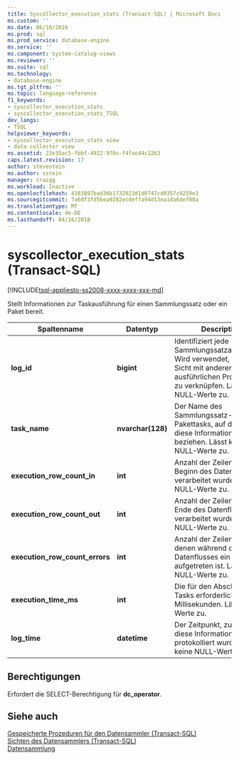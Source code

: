 ```yaml
---
title: Syscollector_execution_stats (Transact-SQL) | Microsoft Docs
ms.custom: ''
ms.date: 06/10/2016
ms.prod: sql
ms.prod_service: database-engine
ms.service: ''
ms.component: system-catalog-views
ms.reviewer: ''
ms.suite: sql
ms.technology:
- database-engine
ms.tgt_pltfrm: ''
ms.topic: language-reference
f1_keywords:
- syscollector_execution_stats
- syscollector_execution_stats_TSQL
dev_langs:
- TSQL
helpviewer_keywords:
- syscollector_execution_stats view
- data collector view
ms.assetid: 23e35ac5-fbbf-4922-970c-f4fac44c1263
caps.latest.revision: 17
author: stevestein
ms.author: sstein
manager: craigg
ms.workload: Inactive
ms.openlocfilehash: 4383897bad36b1732023d1d0747cd0357c9259e3
ms.sourcegitcommit: 7a6df3fd5bea9282ecdeffa94d13ea1da6def80a
ms.translationtype: MT
ms.contentlocale: de-DE
ms.lasthandoff: 04/16/2018
---
```

# <a name="syscollectorexecutionstats-transact-sql"></a>syscollector_execution_stats (Transact-SQL)
[!INCLUDE[tsql-appliesto-ss2008-xxxx-xxxx-xxx-md](../../includes/tsql-appliesto-ss2008-xxxx-xxxx-xxx-md.md)]

  Stellt Informationen zur Taskausführung für einen Sammlungssatz oder ein Paket bereit.  
  
|Spaltenname|Datentyp|Description|  
|-----------------|---------------|-----------------|  
|**log_id**|**bigint**|Identifiziert jede Sammlungssatzausführung. Wird verwendet, um diese Sicht mit anderen ausführlichen Protokollen zu verknüpfen. Lässt keine NULL-Werte zu.|  
|**task_name**|**nvarchar(128)**|Der Name des Sammlungssatz- oder Pakettasks, auf den sich diese Informationen beziehen. Lässt keine NULL-Werte zu.|  
|**execution_row_count_in**|**int**|Anzahl der Zeilen, die zu Beginn des Datenflusses verarbeitet wurden. Lässt NULL-Werte zu.|  
|**execution_row_count_out**|**int**|Anzahl der Zeilen, die am Ende des Datenflusses verarbeitet wurden. Lässt NULL-Werte zu.|  
|**execution_row_count_errors**|**int**|Anzahl der Zeilen, bei denen während des Datenflusses ein Fehler aufgetreten ist. Lässt NULL-Werte zu.|  
|**execution_time_ms**|**int**|Die für den Abschluss des Tasks erforderliche Zeit in Millisekunden. Lässt NULL-Werte zu.|  
|**log_time**|**datetime**|Der Zeitpunkt, zu dem diese Informationen protokolliert wurden. Lässt keine NULL-Werte zu.|  
  
## <a name="permissions"></a>Berechtigungen  
 Erfordert die SELECT-Berechtigung für **dc_operator**.  
  
## <a name="see-also"></a>Siehe auch  
 [Gespeicherte Prozeduren für den Datensammler &#40;Transact-SQL&#41;](../../relational-databases/system-stored-procedures/data-collector-stored-procedures-transact-sql.md)   
 [Sichten des Datensammlers &#40;Transact-SQL&#41;](../../relational-databases/system-catalog-views/data-collector-views-transact-sql.md)   
 [Datensammlung](../../relational-databases/data-collection/data-collection.md)  
  
  

